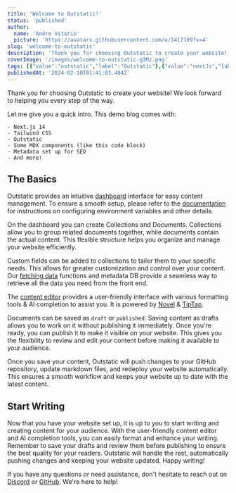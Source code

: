 ```yaml
---
title: 'Welcome to Outstatic!'
status: 'published'
author:
  name: 'Andre Vitorio'
  picture: 'https://avatars.githubusercontent.com/u/1417109?v=4'
slug: 'welcome-to-outstatic'
description: 'Thank you for choosing Outstatic to create your website! We look forward to helping you every step of the way.'
coverImage: '/images/welcome-to-outstatic-g3Mz.png'
tags: [{"value":"outstatic","label":"Outstatic"},{"value":"nextJs","label":"NextJs"}]
publishedAt: '2024-02-10T01:41:03.484Z'
---
```


Thank you for choosing Outstatic to create your website! We look forward to helping you every step of the way.

Let me give you a quick intro. This demo blog comes with:

```
- Next.js 14
- Tailwind CSS
- Outstatic
- Some MDX components (like this code block)
- Metadata set up for SEO
- And more!
```

## The Basics

Outstatic provides an intuitive [dashboard](/outstatic) interface for easy content management. To ensure a smooth setup, please refer to the [documentation](https://outstatic.com/docs) for instructions on configuring environment variables and other details.

On the dashboard you can create Collections and Documents. Collections allow you to group related documents together, while documents contain the actual content. This flexible structure helps you organize and manage your website efficiently.

Custom fields can be added to collections to tailor them to your specific needs. This allows for greater customization and control over your content. Our [fetching data](https://outstatic.com/docs/fetching-data) functions and metadata DB provide a seamless way to retrieve all the data you need from the front end.

The [content editor](https://outstatic.com/docs/the-content-editor) provides a user-friendly interface with various formatting tools & AI completion to assist you. It is powered by [Novel](https://novel.sh/) & [TipTap](https://tiptap.dev/).

Documents can be saved as `draft` or `published`. Saving content as drafts allows you to work on it without publishing it immediately. Once you're ready, you can publish it to make it visible on your website. This gives you the flexibility to review and edit your content before making it available to your audience.

Once you save your content, Outstatic will push changes to your GitHub repository, update markdown files, and redeploy your website automatically. This ensures a smooth workflow and keeps your website up to date with the latest content.

## Start Writing

Now that you have your website set up, it is up to you to start writing and creating content for your audience. With the user-friendly content editor and AI completion tools, you can easily format and enhance your writing. Remember to save your drafts and review them before publishing to ensure the best quality for your readers. Outstatic will handle the rest, automatically pushing changes and keeping your website updated. Happy writing!

If you have any questions or need assistance, don't hesitate to reach out on [Discord](https://discord.gg/gfbz74mX) or [GitHub](https://github.com/avitorio/outstatic/discussions). We're here to help!